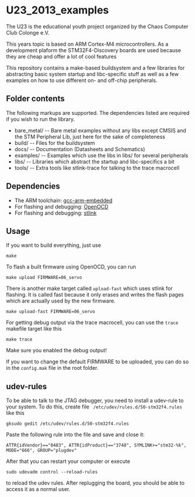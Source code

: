 U23_2013_examples
=================

The U23 is the educational youth project organized by the Chaos Computer Club Colonge e.V.

This years topic is based on ARM Cortex-M4 microcontrollers. As a development plaform the STM32F4-Discovery boards are used because they are cheap and offer a lot of cool features

This repository contains a make-based buildsystem and a few libraries for abstracting basic system startup and libc-specific stuff as well as a few examples on how to use different on- and off-chip peripherals.

Folder contents
---------------

The following markups are supported.  The dependencies listed are required if
you wish to run the library.

* bare_metal/ -- Bare metal examples without any libs except CMSIS and the STM Peripheral Lib, just here for the sake of completeness
* build/ -- Files for the buildsystem
* docs/ -- Documentation (Datasheets and Schematics)
* examples/ -- Examples which use the libs in libs/ for several peripherals
* libs/ -- Libraries which abstract the startup and libc-specifics a bit
* tools/ -- Extra tools like stlink-trace for talking to the trace macrocell

Dependencies
------------

* The ARM toolchain: [gcc-arm-embedded](https://launchpad.net/gcc-arm-embedded)
* For flashing and debugging: [OpenOCD](http://openocd.sourceforge.net/)
* For flashing and debugging: [stlink](https://github.com/texane/stlink)


Usage
-----

If you want to build everything, just use

    make

To flash a built firmware using OpenOCD, you can run
 
    make upload FIRMWARE=06_servo

There is another make target called `upload-fast` which uses stlink for flashing. It is called fast because it only erases and writes the flash pages which are actually used by the new firmware.

    make upload-fast FIRMWARE=06_servo

For getting debug output via the trace macrocell, you can use the `trace` makefile target like this

    make trace
Make sure you enabled the debug output!

If you want to change the default FIRMWARE to be uploaded, you can do so in the `config.mak` file in the root folder.

udev-rules
----------

To be able to talk to the JTAG debugger, you need to install a udev-rule to your system. To do this, create file ` /etc/udev/rules.d/50-stm32f4.rules` like this

    gksudo gedit /etc/udev/rules.d/50-stm32f4.rules

Paste the following rule into the file and save and close it:

    ATTR{idVendor}=="0483", ATTR{idProduct}=="3748", SYMLINK+="stm32-%k", MODE="666", GROUP="plugdev"

After that you can restart your computer or execute

    sudo udevadm control --reload-rules
to reload the udev rules. After replugging the board, you should be able to access it as a normal user.

